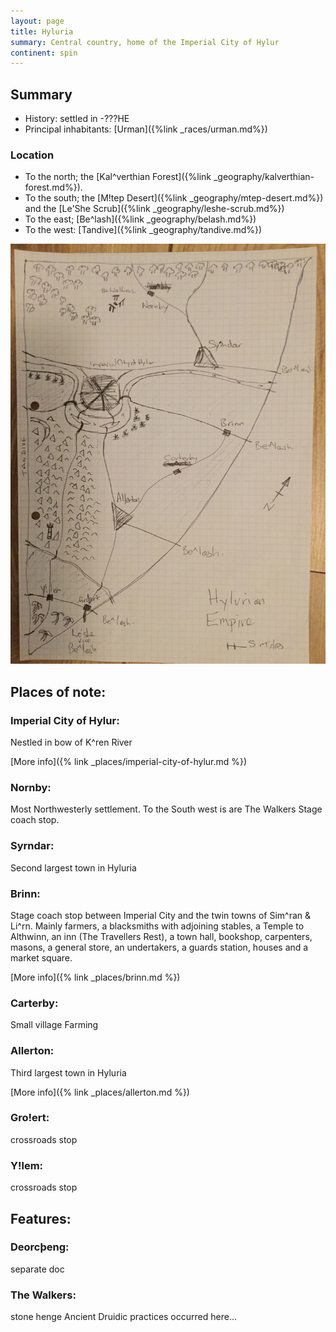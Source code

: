 ```yaml
---
layout: page
title: Hyluria
summary: Central country, home of the Imperial City of Hylur
continent: spin
---
```


## Summary

- History: settled in -???HE
- Principal inhabitants: [Urman]({%link _races/urman.md%})

### Location

- To the north; the [Kal^verthian Forest]({%link _geography/kalverthian-forest.md%}). 
- To the south; the [M!tep Desert]({%link _geography/mtep-desert.md%}) and the [Le'She Scrub]({%link _geography/leshe-scrub.md%})
- To the east; [Be^lash]({%link _geography/belash.md%})
- To the west: [Tandive]({%link _geography/tandive.md%})

![Hyluria](/assets/Hylurian-empire.JPG)

## Places of note:

### Imperial City of Hylur:
Nestled in bow of K^ren River

[More info]({% link _places/imperial-city-of-hylur.md %})

### Nornby:
Most Northwesterly settlement.
To the South west is are The Walkers
Stage coach stop.

### Syrndar:
Second largest town in Hyluria

### Brinn:
Stage coach stop  between Imperial City and the twin towns of Sim^ran & Li^rn. Mainly farmers, a blacksmiths with adjoining stables, a Temple to Althwinn, an inn (The Travellers Rest), a town hall, bookshop, carpenters, masons, a general store, an undertakers, a guards station, houses and a market square.

[More info]({% link _places/brinn.md %})

### Carterby:
Small village
Farming

### Allerton:
Third largest town in Hyluria

[More info]({% link _places/allerton.md %})

### Gro!ert:
crossroads stop

### Y!lem:
crossroads stop

## Features:

### Deorcþeng:
separate doc

### The Walkers:
stone henge
Ancient Druidic practices occurred here...
